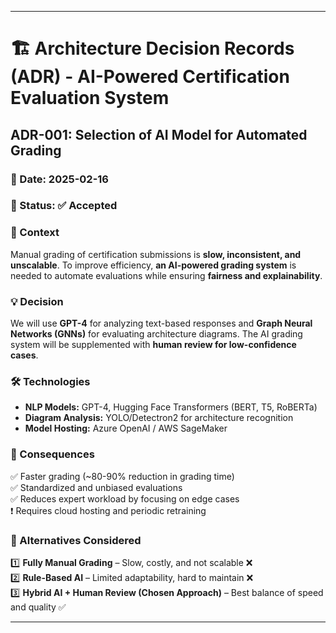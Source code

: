 ____________________________

# 🏗 Architecture Decision Records (ADR) - AI-Powered Certification Evaluation System

## **ADR-001: Selection of AI Model for Automated Grading**

### 📅 Date: 2025-02-16
### 🎯 Status: ✅ Accepted

### **📌 Context**
Manual grading of certification submissions is **slow, inconsistent, and unscalable**. To improve efficiency, **an AI-powered grading system** is needed to automate evaluations while ensuring **fairness and explainability**.

### **💡 Decision**
We will use **GPT-4** for analyzing text-based responses and **Graph Neural Networks (GNNs)** for evaluating architecture diagrams. The AI grading system will be supplemented with **human review for low-confidence cases**.

### **🛠 Technologies**
- **NLP Models:** GPT-4, Hugging Face Transformers (BERT, T5, RoBERTa)
- **Diagram Analysis:** YOLO/Detectron2 for architecture recognition
- **Model Hosting:** Azure OpenAI / AWS SageMaker

### **🚀 Consequences**
✅ Faster grading (~80-90% reduction in grading time)  
✅ Standardized and unbiased evaluations  
✅ Reduces expert workload by focusing on edge cases  
❗ Requires cloud hosting and periodic retraining

### **📌 Alternatives Considered**
1️⃣ **Fully Manual Grading** – Slow, costly, and not scalable ❌  
2️⃣ **Rule-Based AI** – Limited adaptability, hard to maintain ❌  
3️⃣ **Hybrid AI + Human Review (Chosen Approach)** – Best balance of speed and quality ✅

---
